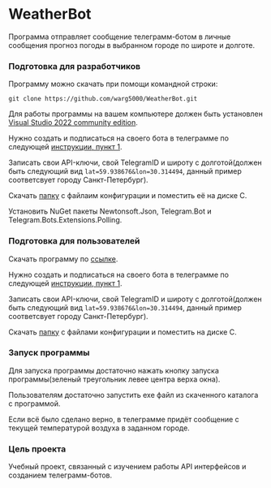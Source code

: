 # WeatherBot
Программа отправляет сообщение телеграмм-ботом в личные сообщения прогноз погоды в выбранном городе по широте и долготе.


### Подготовка для разработчиков

Программу можно скачать при помощи командной строки:
``` 
git clone https://github.com/warg5000/WeatherBot.git
```

Для работы программы на вашем компьютере должен быть установлен [Visual Studio 2022 community edition](https://visualstudio.microsoft.com/ru/thank-you-downloading-visual-studio/?sku=Community&channel=Release&version=VS2022&source=VSLandingPage&passive=false&cid=2030). 

Нужно создать и подписаться на своего бота в телеграмме по следующей [инструкции, пункт 1](https://habr.com/ru/articles/262247/).

Записать свои API-ключи, свой TelegramID и широту с долготой(должен быть следующий вид ```lat=59.938676&lon=30.314494```, данный пример соответсвует городу Санкт-Петербург). 

Скачать [папку](https://disk.yandex.ru/d/fsskOySMvD-xUQ) с файлаим конфигурации и поместить её на диске С.

Установить NuGet пакеты Newtonsoft.Json, Telegram.Bot и Telegram.Bots.Extensions.Polling.


### Подготовка для пользователей 

Скачать программу по [ссылке]().

Нужно создать и подписаться на своего бота в телеграмме по следующей [инструкции, пункт 1](https://habr.com/ru/articles/262247/).

Записать свои API-ключи, свой TelegramID и широту с долготой(должен быть следующий вид ```lat=59.938676&lon=30.314494```, данный пример соответсвует городу Санкт-Петербург).

Скачать [папку](https://disk.yandex.ru/d/fsskOySMvD-xUQ) с файлами конфигурации и поместить на диске С.


### Запуск программы

Для запуска программы достаточно нажать кнопку запуска программы(зеленый треугольник левее центра верха окна).

Пользователям достаточно запустить exe файл из скаченного каталога с программой.

Если всё было сделано верно, в телеграмме придёт сообщение с текущей температурой воздуха в заданном городе.

### Цель проекта

Учебный проект, связанный с изучением работы API интерфейсов и созданием телеграмм-ботов.
